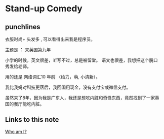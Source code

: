 # Stand-up Comedy

## punchlines

衣服时尚+ 头发多 , 可以看得出来我是程序员。

主题是 ： 来英国第九年

小学的时候，英文很差，听写不过，总是被留堂。
语文也很差，我想把这个脱口秀发给老师。

用的还是 网络词汇10 年前 （给力，萌, 小清新）。

我比我妈对科技更落后，我回国用现金，没有支付宝或微信支付。

虽然来了8年，因为我是广东人，我还是想吃内脏和奇怪东西，竟然找到了一家英国的餐厅能吃内脏。

## Links to this note

[Who am I?](index.md)
